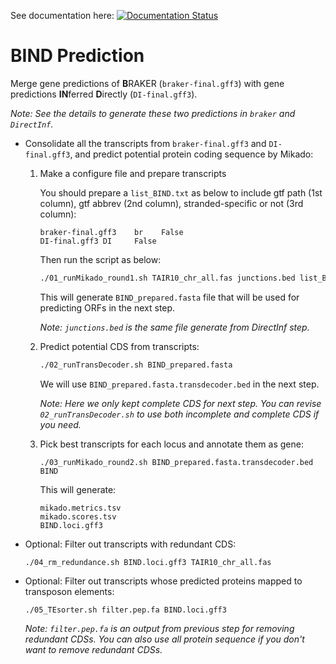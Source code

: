 See documentation here: [![Documentation Status](https://readthedocs.org/projects/orphan-prediction/badge/?version=latest)](https://orphan-prediction.readthedocs.io/en/latest/)

# BIND Prediction

Merge gene predictions of **B**RAKER (`braker-final.gff3`) with gene predictions **IN**ferred **D**irectly (`DI-final.gff3`).

_Note: See the details to generate these two predictions in `braker` and `DirectInf`._

- Consolidate all the transcripts from `braker-final.gff3` and `DI-final.gff3`, and predict potential protein coding sequence by Mikado:

  1. Make a configure file and prepare transcripts

     You should prepare a `list_BIND.txt` as below to include gtf path (1st column), gtf abbrev (2nd column), stranded-specific or not (3rd column):
     ```
     braker-final.gff3    br    False
     DI-final.gff3 DI     False
     ```

     Then run the script as below:
     ```bash
     ./01_runMikado_round1.sh TAIR10_chr_all.fas junctions.bed list_BIND.txt BIND
     ```

     This will generate `BIND_prepared.fasta` file that will be used for predicting ORFs in the next step.

     _Note: `junctions.bed` is the same file generate from DirectInf step._

  2. Predict potential CDS from transcripts:
     ```bash
     ./02_runTransDecoder.sh BIND_prepared.fasta
     ```

     We will use `BIND_prepared.fasta.transdecoder.bed` in the next step.

     _Note: Here we only kept complete CDS for next step. You can revise `02_runTransDecoder.sh` to use both incomplete and complete CDS if you need._

  3. Pick best transcripts for each locus and annotate them as gene:

     ```
     ./03_runMikado_round2.sh BIND_prepared.fasta.transdecoder.bed BIND
     ```
     This will generate:
     ```
     mikado.metrics.tsv
     mikado.scores.tsv
     BIND.loci.gff3
     ```

- Optional: Filter out transcripts with redundant CDS:
  ```
  ./04_rm_redundance.sh BIND.loci.gff3 TAIR10_chr_all.fas
  ```

 - Optional: Filter out transcripts whose predicted proteins mapped to transposon elements:
   ```
   ./05_TEsorter.sh filter.pep.fa BIND.loci.gff3
   ```

   _Note: `filter.pep.fa` is an output from previous step for removing redundant CDSs. You can also use all protein sequence if you don't want to remove redundant CDSs._
